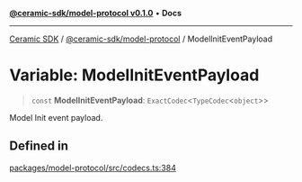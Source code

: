 [**@ceramic-sdk/model-protocol v0.1.0**](../README.md) • **Docs**

***

[Ceramic SDK](../../../README.md) / [@ceramic-sdk/model-protocol](../README.md) / ModelInitEventPayload

# Variable: ModelInitEventPayload

> `const` **ModelInitEventPayload**: `ExactCodec`\<`TypeCodec`\<`object`\>\>

Model Init event payload.

## Defined in

[packages/model-protocol/src/codecs.ts:384](https://github.com/ceramicstudio/ceramic-sdk/blob/a220cbca7950f690af7f3d03a0023681bb9f5426/packages/model-protocol/src/codecs.ts#L384)
